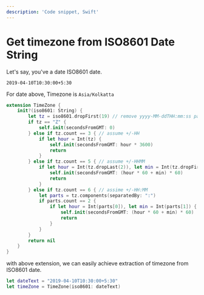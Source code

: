 ```yaml
---
description: 'Code snippet, Swift'
---
```


# Get timezone from ISO8601 Date String

Let's say, you've a date ISO8601 date.

```text
2019-04-10T10:30:00+5:30
```

For date above, Timezone is `Asia/Kolkatta`

```swift
extension TimeZone {
    init?(iso8601: String) {
        let tz = iso8601.dropFirst(19) // remove yyyy-MM-ddTHH:mm:ss part
        if tz == "Z" {
            self.init(secondsFromGMT: 0)
        } else if tz.count == 3 { // assume +/-HH
            if let hour = Int(tz) {
                self.init(secondsFromGMT: hour * 3600)
                return
            }
        } else if tz.count == 5 { // assume +/-HHMM
            if let hour = Int(tz.dropLast(2)), let min = Int(tz.dropFirst(3)) {
                self.init(secondsFromGMT: (hour * 60 + min) * 60)
                return
            }
        } else if tz.count == 6 { // assime +/-HH:MM
            let parts = tz.components(separatedBy: ":")
            if parts.count == 2 {
                if let hour = Int(parts[0]), let min = Int(parts[1]) {
                    self.init(secondsFromGMT: (hour * 60 + min) * 60)
                    return
                }
            }
        }
        return nil
    }
}
```

with above extension, we can easily achieve extraction of timezone from ISO8601 date.

```swift
let dateText = "2019-04-10T10:30:00+5:30"
let timeZone = TimeZone(iso8601: dateText)
```

